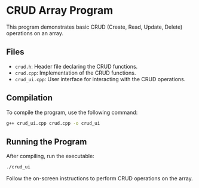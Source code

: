 # CRUD Array Program

This program demonstrates basic CRUD (Create, Read, Update, Delete) operations on an array.

## Files

- `crud.h`: Header file declaring the CRUD functions.
- `crud.cpp`: Implementation of the CRUD functions.
- `crud_ui.cpp`: User interface for interacting with the CRUD operations.

## Compilation

To compile the program, use the following command:

```sh
g++ crud_ui.cpp crud.cpp -o crud_ui
```

## Running the Program

After compiling, run the executable:

```sh
./crud_ui
```

Follow the on-screen instructions to perform CRUD operations on the array.
